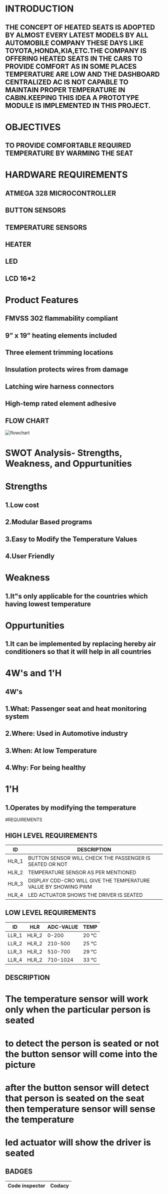# INTRODUCTION
## THE CONCEPT OF HEATED SEATS IS ADOPTED BY ALMOST EVERY LATEST MODELS BY ALL AUTOMOBILE COMPANY THESE DAYS LIKE TOYOTA,HONDA,KIA,ETC.THE COMPANY IS OFFERING HEATED SEATS IN THE CARS TO PROVIDE COMFORT AS IN SOME PLACES TEMPERATURE ARE LOW AND THE DASHBOARD CENTRALIZED AC IS NOT CAPABLE TO MAINTAIN PROPER TEMPERATURE IN CABIN.KEEPING THIS IDEA A PROTOTYPE MODULE IS IMPLEMENTED IN THIS PROJECT.
# OBJECTIVES
## TO PROVIDE COMFORTABLE REQUIRED TEMPERATURE BY WARMING THE SEAT
# HARDWARE REQUIREMENTS
## ATMEGA 328 MICROCONTROLLER
## BUTTON SENSORS
## TEMPERATURE SENSORS
## HEATER
##  LED 
## LCD 16*2
# Product Features
## FMVSS 302 flammability compliant

## 9” x 19” heating elements included

## Three element trimming locations

## Insulation protects wires from damage

## Latching wire harness connectors

## High-temp rated element adhesive

## FLOW CHART
![flowchart](https://user-images.githubusercontent.com/89764663/133644702-ec93c991-544b-42fb-aa90-78d568901f06.jpg)
# SWOT Analysis- Strengths, Weakness, and Oppurtunities
# Strengths
## 1.Low cost

## 2.Modular Based programs

## 3.Easy to Modify the Temperature Values

## 4.User Friendly

# Weakness
## 1.It"s only applicable for the countries which having lowest temperature
# Oppurtunities
## 1.It can be implemented by replacing hereby air conditioners so that it will help in all countries

# 4W's and 1'H
## 4W's
## 1.What: Passenger seat and heat monitoring system

## 2.Where: Used in Automotive industry

## 3.When: At low Temperature

## 4.Why: For being healthy
# 1'H
## 1.Operates by modifying the temperature
#REQUIREMENTS
## HIGH LEVEL REQUIREMENTS
|ID |DESCRIPTION
|-- |-- |
|HLR_1 |BUTTON SENSOR WILL CHECK THE PASSENGER IS SEATED OR NOT
|HLR_2 |TEMPERATURE SENSOR AS PER MENTIONED
|HLR_3 |DISPLAY CDD-CRO WILL GIVE THE TEMPERATURE VALUE BY SHOWING PWM
|HLR_4 |LED ACTUATOR SHOWS THE DRIVER IS SEATED
## LOW LEVEL REQUIREMENTS
|ID |HLR |ADC-VALUE |TEMP
|-- |-- |-- |-- |
|LLR_1 |HLR_2 |0-200 |20 °C
|LLR_2 |HLR_2 |210-500 |25 °C
|LLR_3 |HLR_2 |510-700 |29 °C
|LLR_4 |HLR_2 |710-1024 |33 °C
## DESCRIPTION
# The temperature sensor will work only when the particular person is seated 
# to detect the person is seated or not the button sensor will come into the picture
# after the button sensor will detect that person is seated on the seat then temperature sensor will sense the temperature 
# led actuator will show the driver is seated
## BADGES
| Code inspector |Codacy |
|--- | --- |

